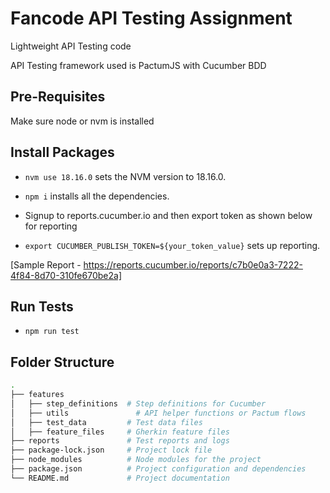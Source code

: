 # Fancode API Testing Assignment

Lightweight API Testing code

API Testing framework used is PactumJS with Cucumber BDD

## Pre-Requisites

Make sure node or nvm is installed

## Install Packages

- `nvm use 18.16.0` sets the NVM version to 18.16.0.
- `npm i` installs all the dependencies.

- Signup to reports.cucumber.io and then export token as shown below for reporting
- `export CUCUMBER_PUBLISH_TOKEN=${your_token_value}` sets up reporting.

[Sample Report - https://reports.cucumber.io/reports/c7b0e0a3-7222-4f84-8d70-310fe670be2a]

## Run Tests

- `npm run test`

## Folder Structure
```bash
.
├── features
│   ├── step_definitions  # Step definitions for Cucumber
│   ├── utils               # API helper functions or Pactum flows
│   ├── test_data         # Test data files
│   ├── feature_files     # Gherkin feature files
├── reports               # Test reports and logs
├── package-lock.json     # Project lock file
├── node_modules          # Node modules for the project
├── package.json          # Project configuration and dependencies
└── README.md             # Project documentation
```


